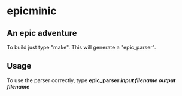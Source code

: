 epicminic
=========
An epic adventure
-----------------

To build just type "make". This will generate a "epic_parser".

Usage
-----
To use the parser correctly, type **epic_parser _input filename_ _output filename_**